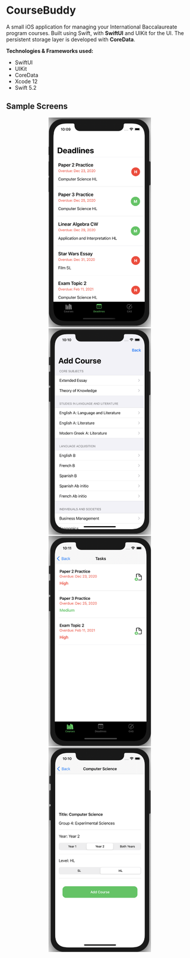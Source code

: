 # CourseBuddy

A small iOS application for managing your International Baccalaureate program courses. Built using Swift, with **SwiftUI** and UIKit for the UI. The persistent storage layer is developed with **CoreData**.

**Technologies & Frameworks used:**


* SwiftUI
* UIKit 
* CoreData
* Xcode 12
* Swift 5.2 


## Sample Screens 

<p align="center">
    <img src="Screens/course-4.png" width=276 />
    <img src="Screens/course-1.png" width=276 />
    <br>
    <img src="Screens/course-3.png" width=276 />
    <img src="Screens/course-2.png" width=276 />
</p>


